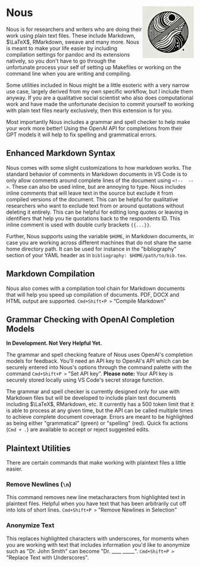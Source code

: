 # Nous <img src='data/nous.png' align="right" height="138.5" /></a>

Nous is for researchers and writers who are doing their work using plain text files. These include Markdown, $\LaTeX$, RMarkdown, sweave and many more. Nous is meant to make your life easier by including compilation settings for pandoc and its extensions natively, so you don't have to go through the unfortunate process your self of setting up Makefiles or working on the command line when you are writing and compiling.

Some utilities included in Nous might be a little esoteric with a very narrow use case, largely derived from my own specific workflow, but I include them anyway. If you are a qualitative social scientist who also does computational work and have made the unfortunate decision to commit yourself to working with plain text files nearly exclusively, then this extension is for you.

Most importantly Nous includes a grammar and spell checker to help make your work more better! Using the OpenAI API for completions from their GPT models it will help to fix spelling and grammatical errors.

## Enhanced Markdown Syntax

Nous comes with some slight customizations to how markdown works. The standard behavior of comments in Markdown documents in VS Code is to only allow comments around complete lines of the document using `<!--  -->`. These can also be used inline, but are annoying to type. Nous includes inline comments that will leave text in the source but exclude it from compiled versions of the document. This can be helpful for qualitative researchers who want to exclude text from or around quotations without deleting it entirely. This can be helpful for editing long quotes or leaving in identifiers that help you tie quotations back to the respondents ID. This inline comment is used with double curly brackets `{{...}}`.

Further, Nous supports using the variable `$HOME`, in Markdown documents, in case you are working across different machines that do not share the same home directory path. It can be used for instance in the "bibliography" section of your YAML header as in `bibliography: $HOME/path/to/bib.tex`.

## Markdown Compilation

Nous also comes with a compilation tool chain for Markdown documents that will help you speed up compilation of documents. PDF, DOCX and HTML output are supported. `Cmd+Shift+P >` “Compile Markdown”

## Grammar Checking with OpenAI Completion Models

**In Development. Not Very Helpful Yet.**

The grammar and spell checking feature of Nous uses OpenAI's completion models for feedback. You'll need an API key to OpenAI's API which can be securely entered into Nous's options through the command palette with the command `Cmd+Shift+P >` "Set API key". **Please note:** Your API key is securely stored locally using VS Code's secret storage function.

The grammar and spell checker is currently designed only for use with Markdown files but will be developed to include plain text documents including $\LaTeX$, RMarkdown, etc. It currently has a 500 token limit that it is able to process at any given time, but the API can be called multiple times to achieve complete document coverage. Errors are meant to be highlighted as being either "grammatical" (green) or "spelling" (red). Quick fix actions (`Cmd + .`) are available to accept or reject suggested edits.

## Plaintext Utilities

There are certain commands that make working with plaintext files a little easier. 

### Remove Newlines (`\n`)

This command removes new line metacharacters from highlighted text in plaintext files. Helpful when you have text that has been arbitrarily cut off into lots of short lines. `Cmd+Shift+P >` "Remove Newlines in Selection"

### Anonymize Text

This replaces highlighted characters with underscores, for moments when you are working with text that includes information you'd like to anonymize such as "Dr. John Smith" can become "Dr. ____ _____". `Cmd+Shift+P >` "Replace Text with Underscores".
